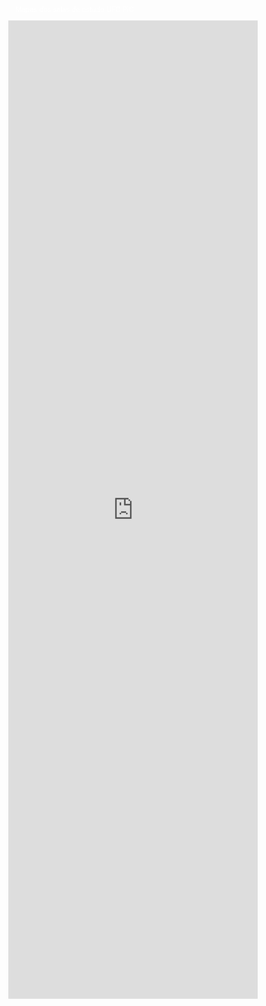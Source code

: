<div style="background-color:##00619a; color:white; padding:1em;">
  <h1></h1>Mapas das salas de estudo UFC PICI</h1>
</div>

<iframe width="100%" height="1973" frameborder="0"
  src="https://observablehq.com/embed/73386ed92f471cff?cells=map%2Ccourse_selector_ui%2Cdashboard"></iframe>
